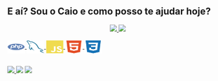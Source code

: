 ## E aí? Sou o Caio e como posso te ajudar hoje?
<div align="center">
  <a href="https://github.com/caiowebdev">
  <img height="120em" src="https://github-readme-stats.vercel.app/api?username=caiowebdev&show_icons=true&theme=dark&include_all_commits=true&count_private=true"/>
  <img height="120em" src="https://github-readme-stats.vercel.app/api/top-langs/?username=caiowebdev&layout=compact&langs_count=7&theme=dark"/>
</div>
<div style="display: inline_block"><br>
  <img align="center" alt="Caio-PHP" height="30" width="40" src="https://raw.githubusercontent.com/devicons/devicon/master/icons/php/php-plain.svg">
  <img align="center" alt="Caio-MySql" height="30" width="40" src="https://raw.githubusercontent.com/devicons/devicon/master/icons/mysql/mysql-plain.svg">
  <img align="center" alt="Caio-JS" height="30" width="40" src="https://raw.githubusercontent.com/devicons/devicon/master/icons/javascript/javascript-plain.svg">
  <img align="center" alt="Caio-HTML" height="30" width="40" src="https://raw.githubusercontent.com/devicons/devicon/master/icons/html5/html5-plain.svg">
  <img align="center" alt="Caio-CSS" height="30" width="40" src="https://raw.githubusercontent.com/devicons/devicon/master/icons/css3/css3-plain.svg">
</div> 

  ##
  
<div>
   <div> 
  <a href="https://facebook.com/caiowebdev" target="_blank">
  <img src="https://img.shields.io/badge/-Facebook-%230077B5?style=for-the-badge&logo=facebook&logoColor=white" target="_blank">
  </a>
  <a href="https://instagram.com/caiowebdev" target="_blank"><img src="https://img.shields.io/badge/-Instagram-%23E4405F?style=for-the-badge&logo=facebook&logoColor=white" target="_blank"></a>
  <a href="https://www.linkedin.com/in/caiomnavas" target="_blank"><img src="https://img.shields.io/badge/-LinkedIn-%230077B5?style=for-the-badge&logo=linkedin&logoColor=white" target="_blank"></a>  
</div>
</div>

